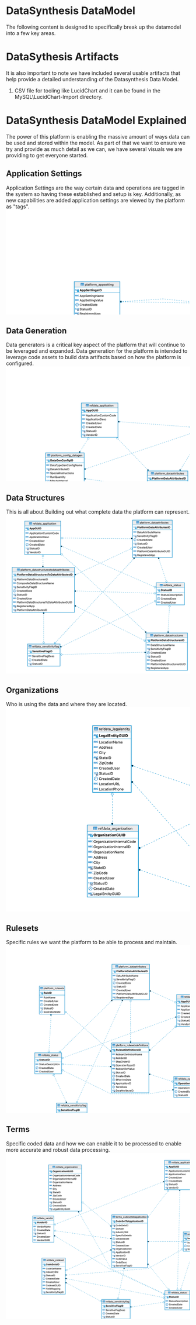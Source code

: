 # DataSynthesis DataModel
The following content is designed to specifically break up the datamodel
into a few key areas.

# DataSythesis Artifacts
It is also important to note we have included several usable artifacts that  
help provide a detailed understanding of the Datasynthesis Data Model.

1. CSV file for tooling like LucidChart and it can be found in the MySQL\LucidChart-Import
directory.

# DataSynthesis DataModel Explained
The power of this platform is enabling the massive amount of ways data can be used and stored
within the model. As part of that we want to ensure we try and provide as much detail as we
can, we have several visuals we are providing to get everyone started.

## Application Settings
Application Settings are the way certain data and operations are tagged in the system
so having these established and setup is key. Additionally, as new capabilities are added application
settings are viewed by the platform as "tags".
![AppSettings.png](DataTier-Visuals/AppSettings.png)

## Data Generation
Data generators is a critical key aspect of the platform that will continue to be leveraged and expanded.
Data generation for the platform is intended to leverage code assets to build data artifacts based on
how the platform is configured.
![DataGenConfig.png](DataTier-Visuals/DataGenConfig.png)

## Data Structures
This is all about Building out what complete data the platform can represent.
![DataStructure-Detail.png](DataTier-Visuals/DataStructure-Detail.png)

## Organizations
Who is using the data and where they are located.
![Organizations.png](DataTier-Visuals/Organizations.png)

## Rulesets
Specific rules we want the platform to be able to process and maintain.
![Rulesets.png](DataTier-Visuals/Rulesets.png)

## Terms
Specific coded data and how we can enable it to be processed to enable more accurate and robust data processing.
![Terms.png](DataTier-Visuals/Terms.png)
